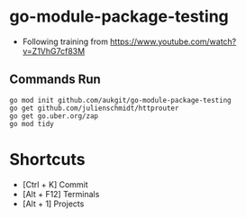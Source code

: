 # go-module-package-testing
 
 - Following training from https://www.youtube.com/watch?v=Z1VhG7cf83M

## Commands Run

```batch
go mod init github.com/aukgit/go-module-package-testing
go get github.com/julienschmidt/httprouter
go get go.uber.org/zap
go mod tidy
```


# Shortcuts

- [Ctrl + K] Commit
- [Alt + F12] Terminals
- [Alt + 1] Projects